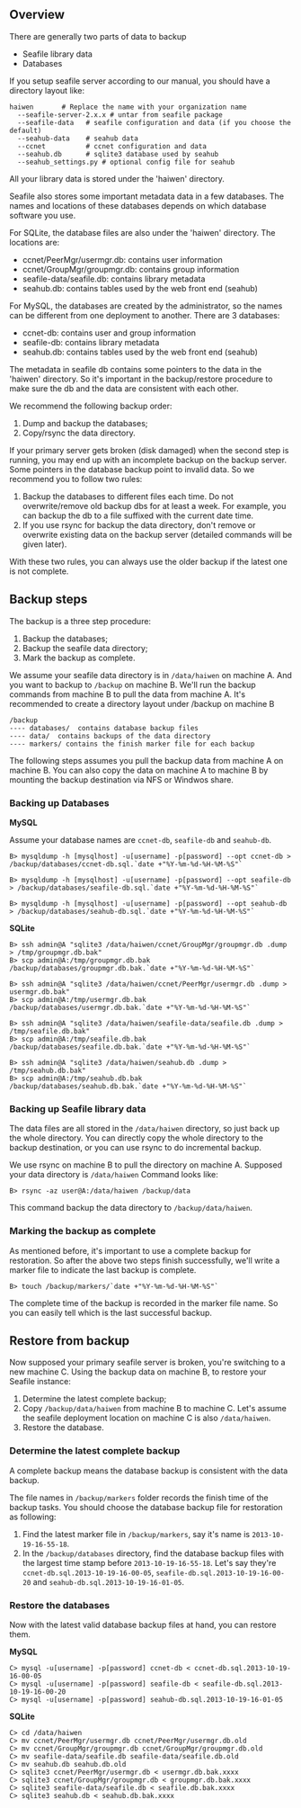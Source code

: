 ## Overview

There are generally two parts of data to backup

* Seafile library data
* Databases

If you setup seafile server according to our manual, you should have a directory layout like:

    haiwen       # Replace the name with your organization name
      --seafile-server-2.x.x # untar from seafile package
      --seafile-data   # seafile configuration and data (if you choose the default)
      --seahub-data    # seahub data
      --ccnet          # ccnet configuration and data 
      --seahub.db      # sqlite3 database used by seahub
      --seahub_settings.py # optional config file for seahub

All your library data is stored under the 'haiwen' directory.

Seafile also stores some important metadata data in a few databases. The names and locations of these databases depends on which database software you use.

For SQLite, the database files are also under the 'haiwen' directory. The locations are:

* ccnet/PeerMgr/usermgr.db: contains user information
* ccnet/GroupMgr/groupmgr.db: contains group information
* seafile-data/seafile.db: contains library metadata
* seahub.db: contains tables used by the web front end (seahub)

For MySQL, the databases are created by the administrator, so the names can be different from one deployment to another. There are 3 databases:

* ccnet-db: contains user and group information
* seafile-db: contains library metadata
* seahub.db: contains tables used by the web front end (seahub)

The metadata in seafile db contains some pointers to the data in the 'haiwen' directory. So it's important in the backup/restore procedure to make sure the db and the data are consistent with each other.

We recommend the following backup order:

1. Dump and backup the databases;
2. Copy/rsync the data directory.

If your primary server gets broken (disk damaged) when the second step is running, you may end up with an incomplete backup on the backup server. Some pointers in the database backup point to invalid data. So we recommend you to follow two rules:

1. Backup the databases to different files each time. Do not overwrite/remove old backup dbs for at least a week. For example, you can backup the db to a file suffixed with the current date time.
2. If you use rsync for backup the data directory, don't remove or overwrite existing data on the backup server (detailed commands will be given later).

With these two rules, you can always use the older backup if the latest one is not complete.

## Backup steps ##

The backup is a three step procedure:

1. Backup the databases;
2. Backup the seafile data directory;
3. Mark the backup as complete.

We assume your seafile data directory is in `/data/haiwen` on machine A. And you want to backup to `/backup` on machine B. We'll run the backup commands from machine B to pull the data from machine A. It's recommended to create a directory layout under /backup on machine B

    /backup
    ---- databases/  contains database backup files
    ---- data/  contains backups of the data directory
    ---- markers/ contains the finish marker file for each backup

The following steps assumes you pull the backup data from machine A on machine B. You can also copy the data on machine A to machine B by mounting the backup destination via NFS or Windwos share.

### Backing up Databases ###

**MySQL**

Assume your database names are `ccnet-db`, `seafile-db` and `seahub-db`.

    B> mysqldump -h [mysqlhost] -u[username] -p[password] --opt ccnet-db > /backup/databases/ccnet-db.sql.`date +"%Y-%m-%d-%H-%M-%S"`

    B> mysqldump -h [mysqlhost] -u[username] -p[password] --opt seafile-db > /backup/databases/seafile-db.sql.`date +"%Y-%m-%d-%H-%M-%S"`

    B> mysqldump -h [mysqlhost] -u[username] -p[password] --opt seahub-db > /backup/databases/seahub-db.sql.`date +"%Y-%m-%d-%H-%M-%S"`

**SQLite**

    B> ssh admin@A "sqlite3 /data/haiwen/ccnet/GroupMgr/groupmgr.db .dump > /tmp/groupmgr.db.bak"
    B> scp admin@A:/tmp/groupmgr.db.bak /backup/databases/groupmgr.db.bak.`date +"%Y-%m-%d-%H-%M-%S"`

    B> ssh admin@A "sqlite3 /data/haiwen/ccnet/PeerMgr/usermgr.db .dump > usermgr.db.bak"
    B> scp admin@A:/tmp/usermgr.db.bak /backup/databases/usermgr.db.bak.`date +"%Y-%m-%d-%H-%M-%S"`

    B> ssh admin@A "sqlite3 /data/haiwen/seafile-data/seafile.db .dump > /tmp/seafile.db.bak"
    B> scp admin@A:/tmp/seafile.db.bak /backup/databases/seafile.db.bak.`date +"%Y-%m-%d-%H-%M-%S"`

    B> ssh admin@A "sqlite3 /data/haiwen/seahub.db .dump > /tmp/seahub.db.bak"
    B> scp admin@A:/tmp/seahub.db.bak /backup/databases/seahub.db.bak.`date +"%Y-%m-%d-%H-%M-%S"`

### Backing up Seafile library data ###

The data files are all stored in the `/data/haiwen` directory, so just back up the whole directory. You can directly copy the whole directory to the backup destination, or you can use rsync to do incremental backup. 

We use rsync on machine B to pull the directory on machine A. Supposed your data directory is `/data/haiwen` Command looks like:

    B> rsync -az user@A:/data/haiwen /backup/data

This command backup the data directory to `/backup/data/haiwen`.

### Marking the backup as complete

As mentioned before, it's important to use a complete backup for restoration. So after the above two steps finish successfully, we'll write a marker file to indicate the last backup is complete.

    B> touch /backup/markers/`date +"%Y-%m-%d-%H-%M-%S"`

The complete time of the backup is recorded in the marker file name. So you can easily tell which is the last successful backup.
 
## Restore from backup ##

Now supposed your primary seafile server is broken, you're switching to a new machine C. Using the backup data on machine B, to restore your Seafile instance:

1. Determine the latest complete backup;
2. Copy `/backup/data/haiwen` from machine B to machine C. Let's assume the seafile deployment location on machine C is also `/data/haiwen`.
3. Restore the database.

### Determine the latest complete backup

A complete backup means the database backup is consistent with the data backup.

The file names in `/backup/markers` folder records the finish time of the backup tasks. You should choose the database backup file for restoration as following:

1. Find the latest marker file in `/backup/markers`, say it's name is `2013-10-19-16-55-18`.
2. In the `/backup/databases` directory, find the database backup files with the largest time stamp before `2013-10-19-16-55-18`. Let's say they're `ccnet-db.sql.2013-10-19-16-00-05`, `seafile-db.sql.2013-10-19-16-00-20` and `seahub-db.sql.2013-10-19-16-01-05`.

### Restore the databases

Now with the latest valid database backup files at hand, you can restore them.

**MySQL**

    C> mysql -u[username] -p[password] ccnet-db < ccnet-db.sql.2013-10-19-16-00-05
    C> mysql -u[username] -p[password] seafile-db < seafile-db.sql.2013-10-19-16-00-20
    C> mysql -u[username] -p[password] seahub-db.sql.2013-10-19-16-01-05

**SQLite**

    C> cd /data/haiwen
    C> mv ccnet/PeerMgr/usermgr.db ccnet/PeerMgr/usermgr.db.old
    C> mv ccnet/GroupMgr/groupmgr.db ccnet/GroupMgr/groupmgr.db.old
    C> mv seafile-data/seafile.db seafile-data/seafile.db.old
    C> mv seahub.db seahub.db.old
    C> sqlite3 ccnet/PeerMgr/usermgr.db < usermgr.db.bak.xxxx
    C> sqlite3 ccnet/GroupMgr/groupmgr.db < groupmgr.db.bak.xxxx
    C> sqlite3 seafile-data/seafile.db < seafile.db.bak.xxxx
    C> sqlite3 seahub.db < seahub.db.bak.xxxx